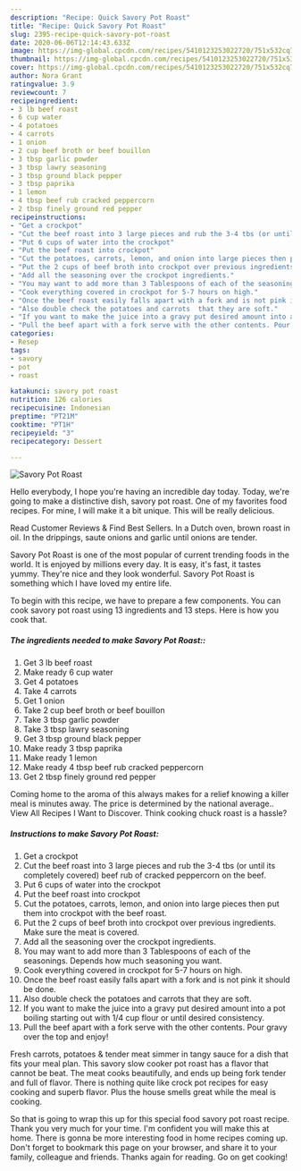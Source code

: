 ```yaml
---
description: "Recipe: Quick Savory Pot Roast"
title: "Recipe: Quick Savory Pot Roast"
slug: 2395-recipe-quick-savory-pot-roast
date: 2020-06-06T12:14:43.633Z
image: https://img-global.cpcdn.com/recipes/5410123253022720/751x532cq70/savory-pot-roast-recipe-main-photo.jpg
thumbnail: https://img-global.cpcdn.com/recipes/5410123253022720/751x532cq70/savory-pot-roast-recipe-main-photo.jpg
cover: https://img-global.cpcdn.com/recipes/5410123253022720/751x532cq70/savory-pot-roast-recipe-main-photo.jpg
author: Nora Grant
ratingvalue: 3.9
reviewcount: 7
recipeingredient:
- 3 lb beef roast
- 6 cup water
- 4 potatoes
- 4 carrots
- 1 onion
- 2 cup beef broth or beef bouillon
- 3 tbsp garlic powder
- 3 tbsp lawry seasoning
- 3 tbsp ground black pepper
- 3 tbsp paprika
- 1 lemon
- 4 tbsp beef rub cracked peppercorn
- 2 tbsp finely ground red pepper
recipeinstructions:
- "Get a crockpot"
- "Cut the beef roast into 3 large pieces and rub the 3-4 tbs (or until its completely covered) beef rub of cracked peppercorn on the beef."
- "Put 6 cups of water into the crockpot"
- "Put the beef roast into crockpot"
- "Cut the potatoes, carrots, lemon, and onion into large pieces then put them into crockpot with the beef roast."
- "Put the 2 cups of beef broth into crockpot over previous ingredients. Make sure the meat is covered."
- "Add all the seasoning over the crockpot ingredients."
- "You may want to add more than 3 Tablespoons of each of the seasonings. Depends how much seasoning you want."
- "Cook everything covered in crockpot for 5-7 hours on high."
- "Once the beef roast easily falls apart with a fork and is not pink it should be done."
- "Also double check the potatoes and carrots  that they are soft."
- "If you want to make the juice into a gravy put desired amount into a pot boiling starting out with 1/4 cup flour or until desired consistency."
- "Pull the beef apart with a fork serve with the other contents. Pour gravy over the top and enjoy!"
categories:
- Resep
tags:
- savory
- pot
- roast

katakunci: savory pot roast
nutrition: 126 calories
recipecuisine: Indonesian
preptime: "PT21M"
cooktime: "PT1H"
recipeyield: "3"
recipecategory: Dessert

---
```



![Savory Pot Roast](https://img-global.cpcdn.com/recipes/5410123253022720/751x532cq70/savory-pot-roast-recipe-main-photo.jpg)

Hello everybody, I hope you're having an incredible day today. Today, we're going to make a distinctive dish, savory pot roast. One of my favorites food recipes. For mine, I will make it a bit unique. This will be really delicious.

Read Customer Reviews &amp; Find Best Sellers. In a Dutch oven, brown roast in oil. In the drippings, saute onions and garlic until onions are tender.

Savory Pot Roast is one of the most popular of current trending foods in the world. It is enjoyed by millions every day. It is easy, it's fast, it tastes yummy. They're nice and they look wonderful. Savory Pot Roast is something which I have loved my entire life.


To begin with this recipe, we have to prepare a few components. You can cook savory pot roast using 13 ingredients and 13 steps. Here is how you cook that.

##### The ingredients needed to make Savory Pot Roast::

1. Get 3 lb beef roast
1. Make ready 6 cup water
1. Get 4 potatoes
1. Take 4 carrots
1. Get 1 onion
1. Take 2 cup beef broth or beef bouillon
1. Take 3 tbsp garlic powder
1. Take 3 tbsp lawry seasoning
1. Get 3 tbsp ground black pepper
1. Make ready 3 tbsp paprika
1. Make ready 1 lemon
1. Make ready 4 tbsp beef rub cracked peppercorn
1. Get 2 tbsp finely ground red pepper


Coming home to the aroma of this always makes for a relief knowing a killer meal is minutes away. The price is determined by the national average.. View All Recipes I Want to Discover. Think cooking chuck roast is a hassle? 

##### Instructions to make Savory Pot Roast:

1. Get a crockpot
1. Cut the beef roast into 3 large pieces and rub the 3-4 tbs (or until its completely covered) beef rub of cracked peppercorn on the beef.
1. Put 6 cups of water into the crockpot
1. Put the beef roast into crockpot
1. Cut the potatoes, carrots, lemon, and onion into large pieces then put them into crockpot with the beef roast.
1. Put the 2 cups of beef broth into crockpot over previous ingredients. Make sure the meat is covered.
1. Add all the seasoning over the crockpot ingredients.
1. You may want to add more than 3 Tablespoons of each of the seasonings. Depends how much seasoning you want.
1. Cook everything covered in crockpot for 5-7 hours on high.
1. Once the beef roast easily falls apart with a fork and is not pink it should be done.
1. Also double check the potatoes and carrots  that they are soft.
1. If you want to make the juice into a gravy put desired amount into a pot boiling starting out with 1/4 cup flour or until desired consistency.
1. Pull the beef apart with a fork serve with the other contents. Pour gravy over the top and enjoy!


Fresh carrots, potatoes &amp; tender meat simmer in tangy sauce for a dish that fits your meal plan. This savory slow cooker pot roast has a flavor that cannot be beat. The meat cooks beautifully, and ends up being fork tender and full of flavor. There is nothing quite like crock pot recipes for easy cooking and superb flavor. Plus the house smells great while the meal is cooking. 

So that is going to wrap this up for this special food savory pot roast recipe. Thank you very much for your time. I'm confident you will make this at home. There is gonna be more interesting food in home recipes coming up. Don't forget to bookmark this page on your browser, and share it to your family, colleague and friends. Thanks again for reading. Go on get cooking!
